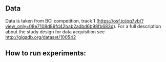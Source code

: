## Data 
Data is taken from BCI competition, track 1 (https://osf.io/pq7vb/?view_only=08e7108d89fd42bab2adbd6b98fb683d).
For a full description about the study design for data acquisition see http://gigadb.org/dataset/100542

## How to run experiments:
